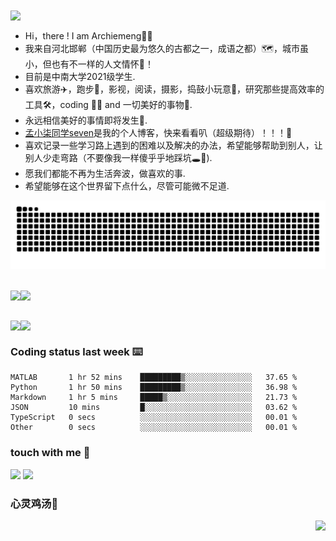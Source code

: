 
<img align='center' src="https://readme-typing-svg.herokuapp.com/?lines=永远相信美好的事情即将发生"/>

- Hi，there ! I am Archiemeng👋🏻
- 我来自河北邯郸（中国历史最为悠久的古都之一，成语之都）🗺︎，城市虽小，但也有不一样的人文情怀🌇！
- 目前是中南大学2021级学生.
- 喜欢旅游✈️，跑步🏃，影视，阅读，摄影，捣鼓小玩意🧸，研究那些提高效率的工具🛠，coding 👨‍💻 and 一切美好的事物🌄.
- 永远相信美好的事情即将发生👀.
- [孟小柒同学seven](https://weiqimeng7.github.io)是我的个人博客，快来看看叭（超级期待）！！！🤞
- 喜欢记录一些学习路上遇到的困难以及解决的办法，希望能够帮助到别人，让别人少走弯路（不要像我一样傻乎乎地踩坑🕳︎🚶).
- 愿我们都能不再为生活奔波，做喜欢的事.
- 希望能够在这个世界留下点什么，尽管可能微不足道.

![github contribution grid snake animation](https://raw.githubusercontent.com/left0ver/left0ver/output/github-contribution-grid-snake.svg)

##

 <div>
   <img align="center" height='205px' src="https://stat.leftover.cn/bbdc?userId=31683610&nickname=孟小柒同学seven&hide_border=true" /><img align="center" height='160px'  src="https://github-readme-stats.leftover.cn/api/top-langs/?username=Archiemeng7&layout=compact" />
  
 </div>
  
##  
  <div>
  <img align="center" height='180px' src="https://github-readme-stats.leftover.cn/api?username=Archiemeng7&show_icons=true&theme=gruvbox&hide_border=true" /><img align="center" height='200px'  src="https://stats.justsong.cn/api/csdn?id=m0_46746587&theme=dark" />
  
  </div>

### Coding status last week ⌨️
<!--START_SECTION:waka-->

```text
MATLAB       1 hr 52 mins    █████████▒░░░░░░░░░░░░░░░   37.65 %
Python       1 hr 50 mins    █████████▒░░░░░░░░░░░░░░░   36.98 %
Markdown     1 hr 5 mins     █████▒░░░░░░░░░░░░░░░░░░░   21.73 %
JSON         10 mins         █░░░░░░░░░░░░░░░░░░░░░░░░   03.62 %
TypeScript   0 secs          ░░░░░░░░░░░░░░░░░░░░░░░░░   00.01 %
Other        0 secs          ░░░░░░░░░░░░░░░░░░░░░░░░░   00.01 %
```

<!--END_SECTION:waka-->

###  touch with me 📨
<a href='http://blog.sciencenet.cn/u/Archiemeng'><img src='https://img.shields.io/badge/科学网-Archimeng-red'></a>
<a href='https://weiqimeng7.github.io'><img src='https://img.shields.io/badge/blog-Archiemeng-ff69b4'></a>

### 心灵鸡汤🥣

<img align='right' src='https://quotes-github-readme.vercel.app/api?type=horizontal&theme=tokyonight' />

